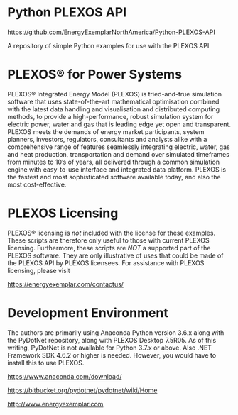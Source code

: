 # Python PLEXOS API
https://github.com/EnergyExemplarNorthAmerica/Python-PLEXOS-API

A repository of simple Python examples for use with the PLEXOS API

# PLEXOS® for Power Systems
PLEXOS® Integrated Energy Model (PLEXOS) is tried-and-true simulation software that uses state-of-the-art
mathematical optimisation combined with the latest data handling and visualisation and distributed computing 
methods, to provide a high-performance, robust simulation system for electric power, water and gas that is 
leading edge yet open and transparent. PLEXOS meets the demands of energy market participants, system planners,
investors, regulators, consultants and analysts alike with a comprehensive range of features seamlessly integrating
electric, water, gas and heat production, transportation and demand over simulated timeframes from minutes to 10’s 
of years, all delivered through a common simulation engine with easy-to-use interface and integrated data platform. 
PLEXOS is the fastest and most sophisticated software available today, and also the most cost-effective.

# PLEXOS Licensing
PLEXOS® licensing is *not* included with the license for these examples. These scripts are therefore only useful to
those with current PLEXOS licensing. Furthermore, these scripts are *NOT* a supported part of the PLEXOS software.
They are only illustrative of uses that could be made of the PLEXOS API by PLEXOS licensees.
For assistance with PLEXOS licensing, please visit

https://energyexemplar.com/contactus/

# Development Environment
The authors are primarily using Anaconda Python version 3.6.x along with the PyDotNet repository, along with PLEXOS Desktop 7.5R05. 
As of this writing, PyDotNet is not available for Python 3.7.x or above.
Also .NET Framework SDK 4.6.2 or higher is needed. However, you would have to install this to use PLEXOS.

https://www.anaconda.com/download/

https://bitbucket.org/pydotnet/pydotnet/wiki/Home

http://www.energyexemplar.com


